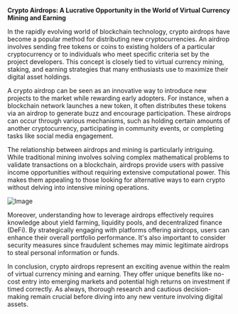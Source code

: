 **Crypto Airdrops: A Lucrative Opportunity in the World of Virtual Currency Mining and Earning**

In the rapidly evolving world of blockchain technology, crypto airdrops have become a popular method for distributing new cryptocurrencies. An airdrop involves sending free tokens or coins to existing holders of a particular cryptocurrency or to individuals who meet specific criteria set by the project developers. This concept is closely tied to virtual currency mining, staking, and earning strategies that many enthusiasts use to maximize their digital asset holdings.

A crypto airdrop can be seen as an innovative way to introduce new projects to the market while rewarding early adopters. For instance, when a blockchain network launches a new token, it often distributes these tokens via an airdrop to generate buzz and encourage participation. These airdrops can occur through various mechanisms, such as holding certain amounts of another cryptocurrency, participating in community events, or completing tasks like social media engagement.

The relationship between airdrops and mining is particularly intriguing. While traditional mining involves solving complex mathematical problems to validate transactions on a blockchain, airdrops provide users with passive income opportunities without requiring extensive computational power. This makes them appealing to those looking for alternative ways to earn crypto without delving into intensive mining operations.

![Image](https://github.com/user-attachments/assets/31692037-0104-4703-abd1-696b6a7dd41b)

Moreover, understanding how to leverage airdrops effectively requires knowledge about yield farming, liquidity pools, and decentralized finance (DeFi). By strategically engaging with platforms offering airdrops, users can enhance their overall portfolio performance. It's also important to consider security measures since fraudulent schemes may mimic legitimate airdrops to steal personal information or funds.

In conclusion, crypto airdrops represent an exciting avenue within the realm of virtual currency mining and earning. They offer unique benefits like no-cost entry into emerging markets and potential high returns on investment if timed correctly. As always, thorough research and cautious decision-making remain crucial before diving into any new venture involving digital assets.